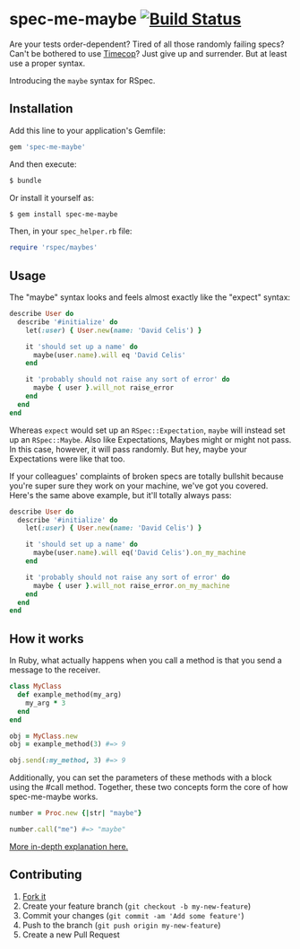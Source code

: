 # spec-me-maybe [![Build Status](http://img.shields.io/badge/build-probably-yellow.svg)][travis]

Are your tests order-dependent? Tired of all those randomly failing specs? Can't be bothered to use [Timecop][timecop]? Just give up and surrender. But at least use a proper syntax.

Introducing the `maybe` syntax for RSpec.

[timecop]: https://github.com/travisjeffery/timecop
[travis]: https://travis-ci.org/davidcelis/spec-me-maybe
[travis-badge]: https://travis-ci.org/davidcelis/spec-me-maybe.svg?branch=master

## Installation

Add this line to your application's Gemfile:

```ruby
gem 'spec-me-maybe'
```

And then execute:

```sh
$ bundle
```

Or install it yourself as:

```sh
$ gem install spec-me-maybe
```

Then, in your `spec_helper.rb` file:

```ruby
require 'rspec/maybes'
```

## Usage

The "maybe" syntax looks and feels almost exactly like the "expect" syntax:

```ruby
describe User do
  describe '#initialize' do
    let(:user) { User.new(name: 'David Celis') }

    it 'should set up a name' do
      maybe(user.name).will eq 'David Celis'
    end

    it 'probably should not raise any sort of error' do
      maybe { user }.will_not raise_error
    end
  end
end
```

Whereas `expect` would set up an `RSpec::Expectation`, `maybe` will instead set up an `RSpec::Maybe`. Also like Expectations, Maybes might or might not pass. In this case, however, it will pass randomly. But hey, maybe your Expectations were like that too.

If your colleagues' complaints of broken specs are totally bullshit because you're super sure they work on your machine, we've got you covered. Here's the same above example, but it'll totally always pass:

```ruby
describe User do
  describe '#initialize' do
    let(:user) { User.new(name: 'David Celis') }

    it 'should set up a name' do
      maybe(user.name).will eq('David Celis').on_my_machine
    end

    it 'probably should not raise any sort of error' do
      maybe { user }.will_not raise_error.on_my_machine
    end
  end
end
```

## How it works

In Ruby, what actually happens when you call a method is that you send a
message to the receiver.

```ruby
class MyClass
  def example_method(my_arg)
    my_arg * 3
  end
end

obj = MyClass.new
obj = example_method(3) #=> 9

obj.send(:my_method, 3) #=> 9
```

Additionally, you can set the parameters of these methods with a block
using the #call method. Together, these two concepts form the core of
how spec-me-maybe works.

```ruby
number = Proc.new {|str| "maybe"}

number.call("me") #=> "maybe"

```

[More in-depth explanation here.](https://www.youtube.com/watch?v=fWNaR-rxAic)




## Contributing

1. [Fork it](https://github.com/davidcelis/spec-me-maybe/fork)
2. Create your feature branch (`git checkout -b my-new-feature`)
3. Commit your changes (`git commit -am 'Add some feature'`)
4. Push to the branch (`git push origin my-new-feature`)
5. Create a new Pull Request
